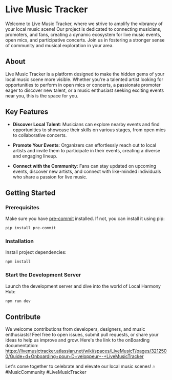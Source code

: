 # Live Music Tracker
Welcome to Live Music Tracker, where we strive to amplify the vibrancy of your local music scene! Our project is dedicated to connecting musicians, promoters, and fans, creating a dynamic ecosystem for live music events, open mics, and participative concerts. Join us in fostering a stronger sense of community and musical exploration in your area.

## About
Live Music Tracker is a platform designed to make the hidden gems of your local music scene more visible. Whether you're a talented artist looking for opportunities to perform in open mics or concerts, a passionate promoter eager to discover new talent, or a music enthusiast seeking exciting events near you, this is the space for you.

## Key Features

- **Discover Local Talent**: Musicians can explore nearby events and find opportunities to showcase their skills on various stages, from open mics to collaborative concerts.

- **Promote Your Events**: Organizers can effortlessly reach out to local artists and invite them to participate in their events, creating a diverse and engaging lineup.

- **Connect with the Community**: Fans can stay updated on upcoming events, discover new artists, and connect with like-minded individuals who share a passion for live music.

## Getting Started

### Prerequisites

Make sure you have [pre-commit](https://pre-commit.com/) installed. If not, you can install it using pip:

```bash
pip install pre-commit
```

### Installation

Install project dependencies:

```bash
npm install
```

### Start the Development Server

Launch the development server and dive into the world of Local Harmony Hub:

```bash
npm run dev
```

## Contribute

We welcome contributions from developers, designers, and music enthusiasts! Feel free to open issues, submit pull requests, or share your ideas to help us improve and grow.
Here's the link to the onBoarding documentation: https://livemusictracker.atlassian.net/wiki/spaces/LiveMusicT/pages/3212500/Guide+d+Onboarding+pour+D+veloppeur+-+LiveMusicTracker

Let's come together to celebrate and elevate our local music scenes! 🎶  #MusicCommunity #LiveMusicTracker
